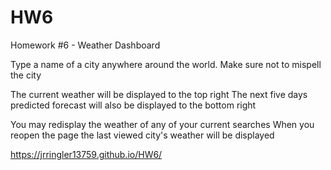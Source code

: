 # HW6
Homework #6 - Weather Dashboard

Type a name of a city anywhere around the world.
Make sure not to mispell the city

The current weather will be displayed to the top right 
The next five days predicted forecast will also be displayed to the bottom right

You may redisplay the weather of any of your current searches
When you reopen the page the last viewed city's weather will be displayed


https://jrringler13759.github.io/HW6/
